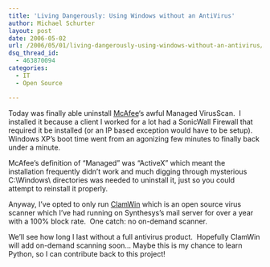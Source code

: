 ```yaml
---
title: 'Living Dangerously: Using Windows without an AntiVirus'
author: Michael Schurter
layout: post
date: 2006-05-02
url: /2006/05/01/living-dangerously-using-windows-without-an-antivirus/
dsq_thread_id:
  - 463870094
categories:
  - IT
  - Open Source

---
```

Today was finally able uninstall [McAfee][1]&#8216;s awful Managed VirusScan.  I installed it because a client I worked for a lot had a SonicWall Firewall that required it be installed (or an IP based exception would have to be setup).  Windows XP&#8217;s boot time went from an agonizing few minutes to finally back under a minute.

McAfee&#8217;s definition of &#8220;Managed&#8221; was &#8220;ActiveX&#8221; which meant the installation frequently didn&#8217;t work and much digging through mysterious C:\Windows\ directories was needed to uninstall it, just so you could attempt to reinstall it properly.

Anyway, I&#8217;ve opted to only run [ClamWin][2] which is an open source virus scanner which I&#8217;ve had running on Synthesys&#8217;s mail server for over a year with a 100% block rate.  One catch: no on-demand scanner.

We&#8217;ll see how long I last without a full antivirus product.  Hopefully ClamWin will add on-demand scanning soon&#8230; Maybe this is my chance to learn Python, so I can contribute back to this project!

 [1]: http://www.mcafee.com/
 [2]: http://www.clamwin.com/